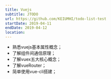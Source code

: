 ```yaml
---
title: Vuejs
subtitle: JTODO
url: https://github.com/KEIUMHI/todo-list-test
startDate: 2019-04-11
endDate: 2019-04-12
location: 
---
```


<ul>
  <li>
    熟悉vuejs基本属性概念；
  </li>
  <li>
    了解组件间通信原理；
  </li>
  <li>
    了解vuex五大核心概念；
  </li>
  <li>
    了解vueRouter；
  </li>
  <li>
    简单使用vue-cli搭建；
  </li>
</ul>